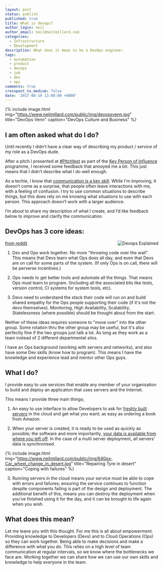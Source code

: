 ```yaml
---
layout: post
status: publish
published: true
title: What is devops?
author_login: neil
author_email: neil@neilmillard.com
categories:
  - Infrastructure
  - Development
description: What does it mean to be a DevOps engineer.
tags:
  - automation
  - product
  - devops
  - job
  - dev
  - ops
comments: true
crosspost_to_medium: false
date: '2017-08-19 13:00:00 +0000'
---
```

{% include image.html
      img="https://www.neilmillard.com/public/img/devopsvenn.jpg"
      title="DevOps Venn"
      caption="DevOps Culture and Business" %}

I am often asked what do I do?
------------------------------
Until recently I didn’t have a clear way of describing my product / service of my role as a DevOps dude.

After a pitch I presented at [#Pitchfest](https://twitter.com/search?q=%23pitchfest) as part of the [Key Person of Influence](https://www.keypersonofinfluence.com/aff/uk/?p=a3987&w=scorecard) programme, I received some feedback that annoyed me a bit. This just means that I didn’t describe what I do well enough.

As a techie, I know that [communication is a key skill](https://www.computerweekly.com/feature/Communication-becomes-a-key-skill-for-techies).
While I'm improving, it doesn’t come as a surprise, that people often leave interactions with me, with a feeling of confusion.
I try to use common situations to describe things, but this does rely on me knowing what situations to use with each person.
This approach doesn’t work with a larger audience.

I’m about to share my description of what I create, and I’d like feedback below to improve and clarify the communication.

DevOps has 3 core ideas:
------------------------
[from reddit]( https://www.reddit.com/r/devops/comments/6u53wx/am_i_correct_in_my_understanding_of_devops/)
<a href="https://turnoff.us/geek/devops-explained/"><img align="right" alt="Devops Explained" src="https://www.neilmillard.com/public/img/devops-explained.png"></a>
1) Dev and Ops work together. No more "throwing code over the wall". This means that Devs learn what Ops does all day, and even that Devs are on call for some parts of the system. (If only Ops is on call, there will be perverse incentives.)

2) Ops needs to get better tools and automate all the things. That means Ops must learn to program. (Including all the associated bits like tests, version control, CI systems for system tools, etc).

3) Devs need to understand the stack their code will run on and build shared empathy for the Ops people supporting their code (if it's not the devs themselves). Monitoring, High Availability, Scalability, Statelessness (where possible) should be thought about from the start.

Neither of these ideas requires someone to "move over" into the other group. Some rotation thru the other group may be useful, but it's also perfectly fine if the two groups just talk a lot. As long as they work as a team instead of 2 different departmental silos.

I have an Ops background (working with servers and networks), and also have some Dev skills (know how to program). This means I have the knowledge and experience lead and mentor other Ops guys.

What I do?
----------
I provide easy to use services that enable any member of your organisation to build and deploy an application that uses servers and the Internet.

This means I provide three main things;

1) An easy to use interface to allow Developers to ask for [freshly built servers](https://www.neilmillard.com/tags/#immutable) in the cloud and get what you want; as easy as ordering a book from Amazon.

2) When your server is created, it is ready to be used as quickly as possible; the software and more importantly, [your data is available from where you left off](https://www.neilmillard.com/2017/03/18/persistent-data-docker-and-cloud/).
In the case of a multi server deployment, all servers’ data is synchronised.

{% include image.html
      img="https://www.neilmillard.com/public/img/640px-Car_wheel_change_in_desert.jpg"
      title="Repairing Tyre in desert"
      caption="Coping with failures" %}

3) Running servers in the cloud means your service must be able to cope with errors and failures; ensuring the service continues to function despite components failing is part of the design and deployment.
The additional benefit of this, means you can destroy the deployment when you’ve finished using it for the day, and it can be brought to life again when you wish.

What does this mean?
--------------------
Let me leave you with this thought.
For me this is all about empowerment.
Providing knowledge to Developers (Devs) and to Cloud Operations (Ops) so they can work together.
Being able to make decisions and make a difference with what you do.
This relies on a high level of team communication at regular intervals, so we know where the bottlenecks we face are.
Working together we can share how we can use our own skills and knowledge to help everyone in the team.

